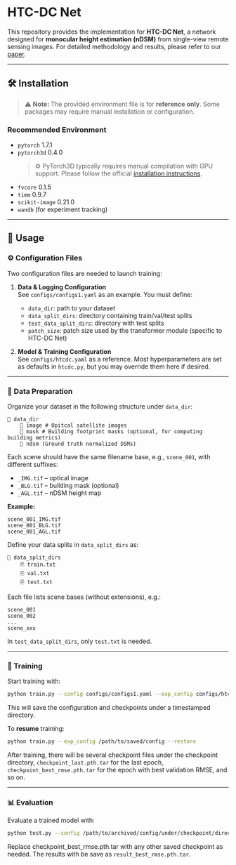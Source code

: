 # HTC-DC Net

This repository provides the implementation for **HTC-DC Net**, a network designed for **monocular height estimation (nDSM)** from single-view remote sensing images. For detailed methodology and results, please refer to our [paper](https://ieeexplore.ieee.org/stamp/stamp.jsp?arnumber=10294289).

---

## 🛠️ Installation

> ⚠️ **Note:** The provided environment file is for **reference only**. Some packages may require manual installation or configuration.

### Recommended Environment
- `pytorch` 1.7.1  
- `pytorch3d` 0.4.0  
  > ⚙️ PyTorch3D typically requires manual compilation with GPU support. Please follow the official [installation instructions](https://github.com/facebookresearch/pytorch3d).  
- `fvcore` 0.1.5  
- `timm` 0.9.7  
- `scikit-image` 0.21.0  
- `wandb` (for experiment tracking)

---

## 🚀 Usage

### ⚙️ Configuration Files

Two configuration files are needed to launch training:

1. **Data & Logging Configuration**  
   See `configs/configs1.yaml` as an example. You must define:
   - `data_dir`: path to your dataset  
   - `data_split_dirs`: directory containing train/val/test splits  
   - `test_data_split_dirs`: directory with test splits  
   - `patch_size`: patch size used by the transformer module (specific to HTC-DC Net)

2. **Model & Training Configuration**  
   See `configs/htcdc.yaml` as a reference. Most hyperparameters are set as defaults in `htcdc.py`, but you may override them here if desired.

---

### 📂 Data Preparation

Organize your dataset in the following structure under `data_dir`:
```
📂 data_dir
    📂 image # Opitcal satellite images
    📂 mask # Building footprint masks (optional, for computing building metrics)
    📂 ndsm (Ground truth normalized DSMs)
```

Each scene should have the same filename base, e.g., `scene_001`, with different suffixes:
- `_IMG.tif` – optical image  
- `_BLG.tif` – building mask (optional)  
- `_AGL.tif` – nDSM height map


**Example:**
```
scene_001_IMG.tif
scene_001_BLG.tif
scene_001_AGL.tif
```

Define your data splits in `data_split_dirs` as:
```
📂 data_split_dirs
    🖹 train.txt
    🖹 val.txt
    🖹 test.txt
```
Each file lists scene bases (without extensions), e.g.:
```
scene_001
scene_002
...
scene_xxx
```
In `test_data_split_dirs`, only `test.txt` is needed.

---

### 🎯 Training

Start training with:
```bash
python train.py --config configs/configs1.yaml --exp_config configs/htcdc.yaml
```
This will save the configuration and checkpoints under a timestamped directory.

To **resume** training:
```bash
python train.py --exp_config /path/to/saved/config --restore
```
After training, there will be several checkpoint files under the checkpoint directory, `checkpoint_last.pth.tar` for the last epoch, `checkpoint_best_rmse.pth.tar` for the epoch with best validation RMSE, and so on.

---

### 📊 Evaluation
Evaluate a trained model with:
```bash
python test.py --config /path/to/archived/config/under/checkpoint/directory test_checkpoint_file checkpoint_best_rmse.pth.tar
```
Replace checkpoint_best_rmse.pth.tar with any other saved checkpoint as needed. The results with be save as `result_best_rmse.pth.tar`.
